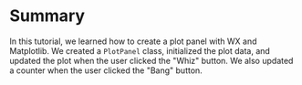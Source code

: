 # Summary

In this tutorial, we learned how to create a plot panel with WX and Matplotlib. We created a `PlotPanel` class, initialized the plot data, and updated the plot when the user clicked the "Whiz" button. We also updated a counter when the user clicked the "Bang" button.
